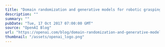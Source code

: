 ```yaml
---
title: "Domain randomization and generative models for robotic grasping"
description: ""
summary: ""
pubDate: "Tue, 17 Oct 2017 07:00:00 GMT"
source: "OpenAI Blog"
url: "https://openai.com/blog/domain-randomization-and-generative-models-for-robotic-grasping"
thumbnail: "/assets/openai_logo.png"
---
```


